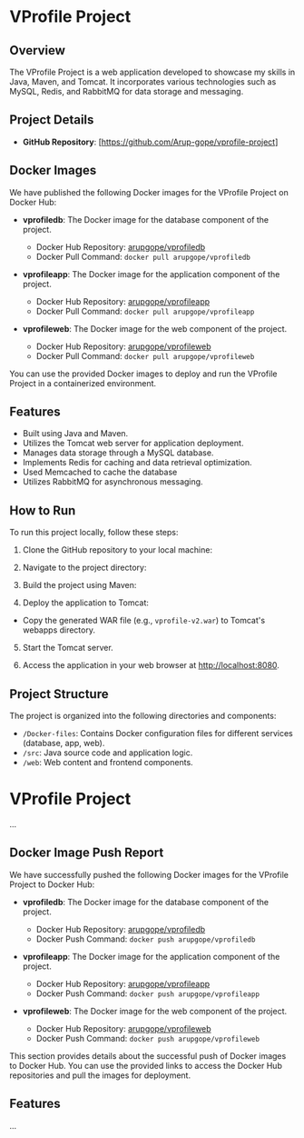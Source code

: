 # VProfile Project

## Overview

The VProfile Project is a web application developed to showcase my skills in Java, Maven, and Tomcat. It incorporates various technologies such as MySQL, Redis, and RabbitMQ for data storage and messaging.

## Project Details

- **GitHub Repository**: [https://github.com/Arup-gope/vprofile-project]

## Docker Images

We have published the following Docker images for the VProfile Project on Docker Hub:

- **vprofiledb**: The Docker image for the database component of the project.
  - Docker Hub Repository: [arupgope/vprofiledb](https://hub.docker.com/r/arupgope/vprofiledb)
  - Docker Pull Command: `docker pull arupgope/vprofiledb`

- **vprofileapp**: The Docker image for the application component of the project.
  - Docker Hub Repository: [arupgope/vprofileapp](https://hub.docker.com/r/arupgope/vprofileapp)
  - Docker Pull Command: `docker pull arupgope/vprofileapp`

- **vprofileweb**: The Docker image for the web component of the project.
  - Docker Hub Repository: [arupgope/vprofileweb](https://hub.docker.com/r/arupgope/vprofileweb)
  - Docker Pull Command: `docker pull arupgope/vprofileweb`

You can use the provided Docker images to deploy and run the VProfile Project in a containerized environment.

## Features

- Built using Java and Maven.
- Utilizes the Tomcat web server for application deployment.
- Manages data storage through a MySQL database.
- Implements Redis for caching and data retrieval optimization.
- Used Memcached to cache the database
- Utilizes RabbitMQ for asynchronous messaging.

## How to Run

To run this project locally, follow these steps:

1. Clone the GitHub repository to your local machine:


2. Navigate to the project directory:


3. Build the project using Maven:


4. Deploy the application to Tomcat:

- Copy the generated WAR file (e.g., `vprofile-v2.war`) to Tomcat's webapps directory.

5. Start the Tomcat server.

6. Access the application in your web browser at [http://localhost:8080](http://localhost:8080).

## Project Structure

The project is organized into the following directories and components:

- `/Docker-files`: Contains Docker configuration files for different services (database, app, web).
- `/src`: Java source code and application logic.
- `/web`: Web content and frontend components.

##
















# VProfile Project

...

## Docker Image Push Report

We have successfully pushed the following Docker images for the VProfile Project to Docker Hub:

- **vprofiledb**: The Docker image for the database component of the project.
  - Docker Hub Repository: [arupgope/vprofiledb](https://hub.docker.com/r/arupgope/vprofiledb)
  - Docker Push Command: `docker push arupgope/vprofiledb`

- **vprofileapp**: The Docker image for the application component of the project.
  - Docker Hub Repository: [arupgope/vprofileapp](https://hub.docker.com/r/arupgope/vprofileapp)
  - Docker Push Command: `docker push arupgope/vprofileapp`

- **vprofileweb**: The Docker image for the web component of the project.
  - Docker Hub Repository: [arupgope/vprofileweb](https://hub.docker.com/r/arupgope/vprofileweb)
  - Docker Push Command: `docker push arupgope/vprofileweb`

This section provides details about the successful push of Docker images to Docker Hub. You can use the provided links to access the Docker Hub repositories and pull the images for deployment.

## Features

...

